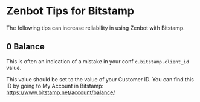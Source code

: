# Zenbot Tips for Bitstamp

The following tips can increase reliability in using Zenbot with Bitstamp.

## 0 Balance

This is often an indication of a mistake in your conf `c.bitstamp.client_id` value.

This value should be set to the value of your Customer ID. You can find this ID by going to My Account in Bitstamp: https://www.bitstamp.net/account/balance/

